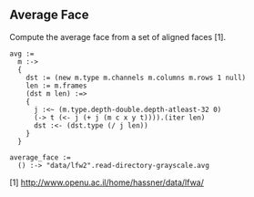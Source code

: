 Average Face
------------
Compute the average face from a set of aligned faces [1].

    avg :=
      m :->
      {
        dst := (new m.type m.channels m.columns m.rows 1 null)
        len := m.frames
        (dst m len) :=>
        {
          j :<~ (m.type.depth-double.depth-atleast-32 0)
          (-> t (<- j (+ j (m c x y t)))).(iter len)
          dst :<- (dst.type (/ j len))
        }
      }

    average_face :=
      () :-> "data/lfw2".read-directory-grayscale.avg

[1] http://www.openu.ac.il/home/hassner/data/lfwa/

